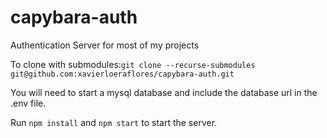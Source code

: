 # capybara-auth
Authentication Server for most of my projects

To clone with submodules:`git clone --recurse-submodules git@github.com:xavierloeraflores/capybara-auth.git`

You will need to start a mysql database and include the database url in the .env file.

Run `npm install` and `npm start` to start the server.
